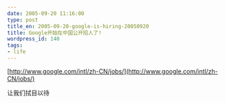 ```yaml
---
date: 2005-09-20 11:16:00
type: post
title_en: 2005-09-20-google-is-hiring-20050920
title: Google开始在中国公开招人了!
wordpress_id: 140
tags:
- life
---
```


[http://www.google.com/intl/zh-CN/jobs/](http://www.google.com/intl/zh-CN/jobs/)  
  
让我们拭目以待

